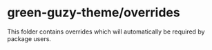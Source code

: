 # green-guzy-theme/overrides

This folder contains overrides which will automatically be required by package users.
